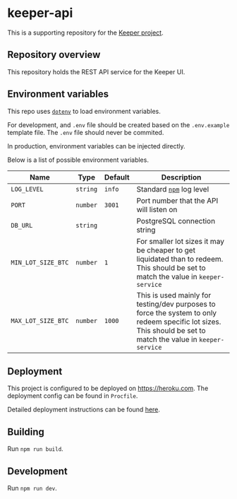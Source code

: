 # keeper-api

This is a supporting repository for the [Keeper project](https://github.com/chronologic/keeper-service).

## Repository overview

This repository holds the REST API service for the Keeper UI.

## Environment variables

This repo uses [`dotenv`](https://www.npmjs.com/package/dotenv) to load environment variables.

For development, and `.env` file should be created based on the `.env.example` template file. The `.env` file should never be commited.

In production, environment variables can be injected directly.

Below is a list of possible environment variables.

| Name               | Type     | Default | Description                                                                                                                                                   |
| ------------------ | -------- | ------- | ------------------------------------------------------------------------------------------------------------------------------------------------------------- |
| `LOG_LEVEL`        | `string` | `info`  | Standard [`npm`](https://github.com/winstonjs/winston#logging-levels) log level                                                                               |
| `PORT`             | `number` | `3001`  | Port number that the API will listen on                                                                                                                       |
| `DB_URL`           | `string` |         | PostgreSQL connection string                                                                                                                                  |
| `MIN_LOT_SIZE_BTC` | `number` | `1`     | For smaller lot sizes it may be cheaper to get liquidated than to redeem. This should be set to match the value in `keeper-service`                           |
| `MAX_LOT_SIZE_BTC` | `number` | `1000`  | This is used mainly for testing/dev purposes to force the system to only redeem specific lot sizes. This should be set to match the value in `keeper-service` |

## Deployment

This project is configured to be deployed on https://heroku.com. The deployment config can be found in `Procfile`.

Detailed deployment instructions can be found [here](https://devcenter.heroku.com/articles/deploying-nodejs).

## Building

Run `npm run build`.

## Development

Run `npm run dev`.
